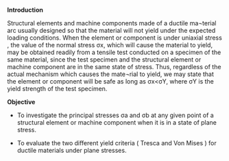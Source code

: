 **Introduction**

Structural elements and machine components made of a ductile ma¬terial arc usually designed so that the material will not yield under the expected loading conditions. When the element or component is under uniaxial stress , the value of the normal stress σx, which will cause the material to yield, may be obtained readily from a tensile test conducted on a specimen of the same material, since the test specimen and the structural element or machine component are in the same state of stress. Thus, regardless of the actual mechanism which causes the mate¬rial to yield, we may state that the element or component will be safe as long as σx<σY, where σY is the yield strength of the test specimen. 

 
**Objective**

- To investigate the principal stresses σa and σb at any given point of a structural element or machine component when it is in a state of plane stress.

- To evaluate the two different yield criteria ( Tresca and Von Mises ) for ductile materials under plane stresses. 